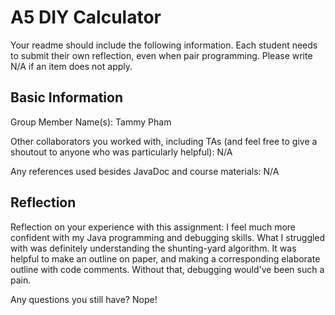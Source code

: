 # A5 DIY Calculator

Your readme should include the following information. Each student needs to submit their own reflection, even when pair programming.  Please write N/A if an item does not apply.

## Basic Information

Group Member Name(s): Tammy Pham

Other collaborators you worked with, including TAs (and feel free to give a shoutout to anyone who was particularly helpful): N/A

Any references used besides JavaDoc and course materials: N/A

## Reflection

Reflection on your experience with this assignment: I feel much more confident with my Java programming and debugging skills. What I struggled with was definitely understanding the shunting-yard algorithm. It was helpful to make an outline on paper, and making a corresponding elaborate outline with code comments. Without that, debugging would've been such a pain.

Any questions you still have? Nope!
